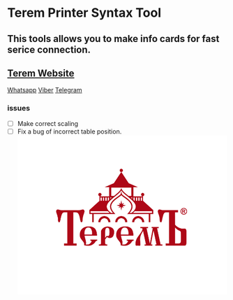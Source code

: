# Terem Printer Syntax Tool
## This tools allows you to make info cards for fast serice connection.


## [Terem Website](https://www.terem-pro.ru/)
[Whatsapp](https://wa.me/79855716153)
[Viber](viber://chat?number=79855716153)
[Telegram](https://t.me/Terem_chat)
### issues
- [ ] Make correct scaling
- [ ] Fix a bug of incorrect table position.
![logo](https://github.com/ARteam1980/Printer/blob/main/logo.png)
